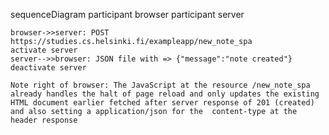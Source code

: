 sequenceDiagram
    participant browser
    participant server

    browser->>server: POST https://studies.cs.helsinki.fi/exampleapp/new_note_spa
    activate server
    server-->>browser: JSON file with => {"message":"note created"} 
    deactivate server

    Note right of browser: The JavaScript at the resource /new_note_spa already handles the halt of page reload and only updates the existing HTML document earlier fetched after server response of 201 (created) and also setting a application/json for the  content-type at the header response